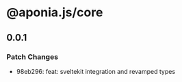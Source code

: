 # @aponia.js/core

## 0.0.1

### Patch Changes

- 98eb296: feat: sveltekit integration and revamped types
